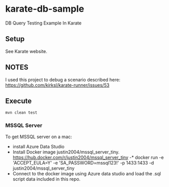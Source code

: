 # karate-db-sample

DB Query Testing Example In Karate

## Setup

See Karate website.

## NOTES

I used this project to debug a scenario described here: https://github.com/kirksl/karate-runner/issues/53

## Execute

    mvn clean test

    

### MSSQL Server

To get MSSQL server on a mac:

- install   Azure Data Studio
- Install Docker image justin2004/mssql_server_tiny. https://hub.docker.com/r/justin2004/mssql_server_tiny
-* docker run -e 'ACCEPT_EULA=Y' -e 'SA_PASSWORD=mssql123!' -p 1433:1433 -d justin2004/mssql_server_tiny
- Connect to the docker image using Azure data studio and load the .sql script data included in this repo.



